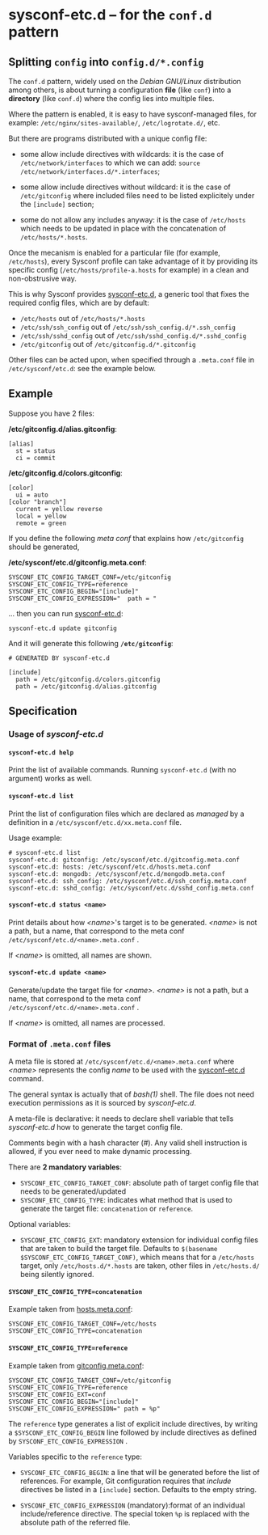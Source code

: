 # sysconf-etc.d – for the ```conf.d``` pattern

## Splitting ```config``` into ```config.d/*.config```

The ```conf.d``` pattern, widely used on the *Debian GNU/Linux*
distribution among others, is about turning a configuration **file**
(like ```conf```) into a **directory** (like ```conf.d```) where the config lies into
multiple files.

Where the pattern is enabled, it is easy to have sysconf-managed
files, for example: ```/etc/nginx/sites-available/```,
```/etc/logrotate.d/```, etc.

But there are programs distributed with a unique config file:

* some allow include directives with wildcards: it is the case of
```/etc/network/interfaces``` to which we can add: ```source
/etc/network/interfaces.d/*.interfaces```;

* some allow include directives without wildcard: it is the case of
  ```/etc/gitconfig``` where included files need to be listed
  explicitely under the ```[include]``` section;

* some do not allow any includes anyway: it is the case of
  ```/etc/hosts``` which needs to be updated in place with the
  concatenation of ```/etc/hosts/*.hosts```.


Once the mecanism is enabled for a particular file (for example,
```/etc/hosts```), every Sysconf profile can take advantage of it by
providing its specific config (```/etc/hosts/profile-a.hosts``` for
example) in a clean and non-obstrusive way.

This is why Sysconf provides
[sysconf-etc.d](../tree/usr/bin/sysconf-etc.d), a generic tool that
fixes the required config files, which are by default:

* ```/etc/hosts``` out of ```/etc/hosts/*.hosts```
* ```/etc/ssh/ssh_config``` out of ```/etc/ssh/ssh_config.d/*.ssh_config```
* ```/etc/ssh/sshd_config``` out of ```/etc/ssh/sshd_config.d/*.sshd_config```
* ```/etc/gitconfig``` out of ```/etc/gitconfig.d/*.gitconfig```

Other files can be acted upon, when specified through a
```.meta.conf``` file in ```/etc/sysconf/etc.d```: see the example below.


## Example

Suppose you have 2 files:

**/etc/gitconfig.d/alias.gitconfig**:
```
[alias]
  st = status
  ci = commit
```

**/etc/gitconfig.d/colors.gitconfig**:
```
[color]
  ui = auto
[color "branch"]
  current = yellow reverse
  local = yellow
  remote = green
```

If you define the following *meta conf* that explains how
```/etc/gitconfig``` should be generated,

**/etc/sysconf/etc.d/gitconfig.meta.conf**:
```
SYSCONF_ETC_CONFIG_TARGET_CONF=/etc/gitconfig
SYSCONF_ETC_CONFIG_TYPE=reference
SYSCONF_ETC_CONFIG_BEGIN="[include]"
SYSCONF_ETC_CONFIG_EXPRESSION="  path = "
```

... then you can run [sysconf-etc.d](../../../usr/bin/sysconf-etc.d):
```
sysconf-etc.d update gitconfig
```

And it will generate this following **```/etc/gitconfig```**:
```
# GENERATED BY sysconf-etc.d

[include]
  path = /etc/gitconfig.d/colors.gitconfig
  path = /etc/gitconfig.d/alias.gitconfig
```


## Specification

### Usage of *sysconf-etc.d*

#### ```sysconf-etc.d help```

Print the list of available commands. Running ```sysconf-etc.d```
(with no argument) works as well.

#### ```sysconf-etc.d list```

Print the list of configuration files which are declared as *managed*
by a definition in a ```/etc/sysconf/etc.d/xx.meta.conf``` file.

Usage example:
```
# sysconf-etc.d list
sysconf-etc.d: gitconfig: /etc/sysconf/etc.d/gitconfig.meta.conf
sysconf-etc.d: hosts: /etc/sysconf/etc.d/hosts.meta.conf
sysconf-etc.d: mongodb: /etc/sysconf/etc.d/mongodb.meta.conf
sysconf-etc.d: ssh_config: /etc/sysconf/etc.d/ssh_config.meta.conf
sysconf-etc.d: sshd_config: /etc/sysconf/etc.d/sshd_config.meta.conf
```

#### ```sysconf-etc.d status <name>```

Print details about how *&lt;name&gt;*'s target is to be generated.
*&lt;name&gt;* is not a path, but a name, that correspond to the meta conf
```/etc/sysconf/etc.d/<name>.meta.conf``` .

If *&lt;name&gt;* is omitted, all names are shown.

#### ```sysconf-etc.d update <name>```

Generate/update the target file for *&lt;name&gt;*.
*&lt;name&gt;* is not a path, but a name, that correspond to the meta conf
```/etc/sysconf/etc.d/<name>.meta.conf``` .

If *&lt;name&gt;* is omitted, all names are processed.

### Format of ```.meta.conf``` files

A meta file is stored at ```/etc/sysconf/etc.d/<name>.meta.conf```
where *&lt;name&gt;* represents the config *name* to be used with the
[sysconf-etc.d](../../../usr/bin/sysconf-etc.d) command.

The general syntax is actually that of *bash(1)* shell. The file
does not need execution permissions as it is sourced by
*sysconf-etc.d*.

A meta-file is declarative: it needs to declare shell variable that
tells *sysconf-etc.d* how to generate the target config file.

Comments begin with a hash character (#). Any valid shell instruction
is allowed, if you ever need to make dynamic processing.

There are **2 mandatory variables**:
* ```SYSCONF_ETC_CONFIG_TARGET_CONF```: absolute path of target config
  file that needs to be generated/updated
* ```SYSCONF_ETC_CONFIG_TYPE```: indicates what method that is used to
  generate the target file: ```concatenation``` or ```reference```.
  
Optional variables:
* ```SYSCONF_ETC_CONFIG_EXT```: mandatory extension for individual
  config files that are taken to build the target file.
  Defaults to ```$(basename $SYSCONF_ETC_CONFIG_TARGET_CONF)```, which
  means that for a ```/etc/hosts``` target, only
  ```/etc/hosts.d/*.hosts``` are taken, other files in
  ```/etc/hosts.d/``` being silently ignored.


#### ```SYSCONF_ETC_CONFIG_TYPE=concatenation```
Example taken from [hosts.meta.conf](hosts.meta.conf):
```
SYSCONF_ETC_CONFIG_TARGET_CONF=/etc/hosts
SYSCONF_ETC_CONFIG_TYPE=concatenation
```

#### ```SYSCONF_ETC_CONFIG_TYPE=reference```
Example taken from [gitconfig.meta.conf](gitconfig.meta.conf):
```
SYSCONF_ETC_CONFIG_TARGET_CONF=/etc/gitconfig
SYSCONF_ETC_CONFIG_TYPE=reference
SYSCONF_ETC_CONFIG_EXT=conf
SYSCONF_ETC_CONFIG_BEGIN="[include]"
SYSCONF_ETC_CONFIG_EXPRESSION=" path = %p"
```

The ```reference``` type generates a list of explicit include
directives, by writing a ```$SYSCONF_ETC_CONFIG_BEGIN``` line followed
by include directives as defined by
```SYSCONF_ETC_CONFIG_EXPRESSION``` .

Variables specific to the ```reference``` type:
* ```SYSCONF_ETC_CONFIG_BEGIN```: a line that will be generated before
the list of references. For example, Git configuration requires that
*include* directives be listed in a ```[include]``` section. Defaults
to the empty string.

* ```SYSCONF_ETC_CONFIG_EXPRESSION``` (mandatory):format of an
  individual include/reference directive. The special token ```%p```
  is replaced with the absolute path of the referred file.
